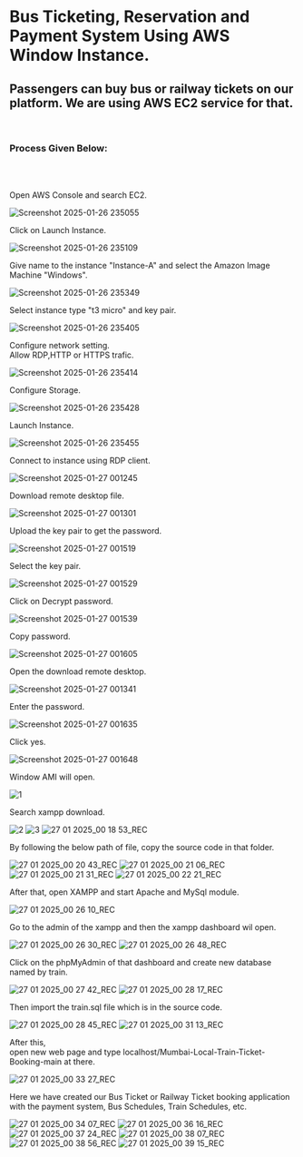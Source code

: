 # Bus Ticketing, Reservation and Payment System Using AWS Window Instance. <br>

<h2>Passengers can buy bus or railway tickets on our platform. We are using AWS EC2 service for that.</h2> <br>

<h3>Process Given Below: </h3><br><br>

Open AWS Console and search EC2. <br>

![Screenshot 2025-01-26 235055](https://github.com/user-attachments/assets/7cbd659b-4473-451c-a324-8d3b6c4e3894)

Click on Launch Instance. <br>

![Screenshot 2025-01-26 235109](https://github.com/user-attachments/assets/beb8a70e-d8c7-4bd3-97a8-8e7c8c95a90f)

Give name to the instance "Instance-A" and select the Amazon Image Machine "Windows". <br>

![Screenshot 2025-01-26 235349](https://github.com/user-attachments/assets/ac85a354-4f94-4620-a234-f154934ad73b)

Select instance type "t3 micro" and key pair. <br>

![Screenshot 2025-01-26 235405](https://github.com/user-attachments/assets/6bf058e9-447e-436b-8324-9b628db8d3d6)

Configure network setting. <br>
Allow RDP,HTTP or HTTPS trafic. <br>

![Screenshot 2025-01-26 235414](https://github.com/user-attachments/assets/8b3e7d7d-7b8a-47a8-8e93-d8e0f84fa88c)

Configure Storage. <br>

![Screenshot 2025-01-26 235428](https://github.com/user-attachments/assets/29761e36-aa7d-4723-8f1a-7d80a9799eab)

Launch Instance. <br>

![Screenshot 2025-01-26 235455](https://github.com/user-attachments/assets/3d46f565-31de-4497-a0a5-95703ca0d472)

Connect to instance using RDP client. <br>

![Screenshot 2025-01-27 001245](https://github.com/user-attachments/assets/c15fe667-c5f2-45f3-a298-abaadbce7944)

Download remote desktop file. <br> 

![Screenshot 2025-01-27 001301](https://github.com/user-attachments/assets/4ad5fcf8-8fe6-4ec3-9ea4-e22cea555cea)

Upload the key pair to get the password. <br>

![Screenshot 2025-01-27 001519](https://github.com/user-attachments/assets/93f23f94-aeb7-47d8-a009-4ac26b34b06b)

Select the key pair. <br>

![Screenshot 2025-01-27 001529](https://github.com/user-attachments/assets/256f3721-5326-4f3c-a0a9-4775fc000233)

Click on Decrypt password. <br>

![Screenshot 2025-01-27 001539](https://github.com/user-attachments/assets/d46c34fb-48fa-4649-a884-b0ef9406891c)

Copy password. <br>

![Screenshot 2025-01-27 001605](https://github.com/user-attachments/assets/f23d5aa6-3d70-42f8-ab23-517b8cb343db)

Open the download remote desktop. <br>

![Screenshot 2025-01-27 001341](https://github.com/user-attachments/assets/3ecfcc61-1663-45e2-a65c-2662df08f7c5)

Enter the password. <br>

![Screenshot 2025-01-27 001635](https://github.com/user-attachments/assets/2e9386cf-228c-4f72-9bd6-6fb3196a6881)

Click yes. <br>

![Screenshot 2025-01-27 001648](https://github.com/user-attachments/assets/64737d42-519d-4992-9ca1-8d5edbeefa82)

Window AMI will open. <br>

![1](https://github.com/user-attachments/assets/96dc8820-52d7-4c12-ab55-a701c9872a2e)

Search xampp download. <br>

![2](https://github.com/user-attachments/assets/745becdb-54a5-4dc4-9f50-c268bf4e8da7)
![3](https://github.com/user-attachments/assets/f0780cbc-c577-4983-804d-8812e9d6c5f2)
![27 01 2025_00 18 53_REC](https://github.com/user-attachments/assets/a49199dc-9194-487c-abc3-5bd7276e3271)

By following the below path of file, copy the source code in that folder. <br>

![27 01 2025_00 20 43_REC](https://github.com/user-attachments/assets/0ccb1279-7abc-4c8a-97e7-eb2bea50b426)
![27 01 2025_00 21 06_REC](https://github.com/user-attachments/assets/9171401e-3249-433e-995d-feb06c0234b9)
![27 01 2025_00 21 31_REC](https://github.com/user-attachments/assets/1d06251b-4c78-4db7-a9a9-4e3b20da1020)
![27 01 2025_00 22 21_REC](https://github.com/user-attachments/assets/793f89ff-ad98-481a-a646-07e26ffa518b)

After that, open XAMPP and start Apache and MySql module. <br>

![27 01 2025_00 26 10_REC](https://github.com/user-attachments/assets/8e3efa5d-fed3-4e91-aadc-cd77fc6fc655)

Go to the admin of the xampp and then the xampp dashboard wil open. <br>

![27 01 2025_00 26 30_REC](https://github.com/user-attachments/assets/be6278b1-6de4-42e0-8456-f9c8f80109cb)
![27 01 2025_00 26 48_REC](https://github.com/user-attachments/assets/a7515853-7554-461b-bd61-598cee95551a)

Click on the phpMyAdmin of that dashboard and create new database named by train. <br>

![27 01 2025_00 27 42_REC](https://github.com/user-attachments/assets/25a990ee-5872-4bfe-96ec-5fe9034346de)
![27 01 2025_00 28 17_REC](https://github.com/user-attachments/assets/83314f47-de0c-4e90-8be7-6e18b53add06)

Then import the train.sql file which is in the source code. <br>

![27 01 2025_00 28 45_REC](https://github.com/user-attachments/assets/5f17b839-4d1e-454f-bf1c-f4efb6032a8e)
![27 01 2025_00 31 13_REC](https://github.com/user-attachments/assets/020c6853-357d-44d5-a1b5-982f8f4e10fd)

After this, <br>
open new web page and type localhost/Mumbai-Local-Train-Ticket-Booking-main at there. <br>

![27 01 2025_00 33 27_REC](https://github.com/user-attachments/assets/07aa02ca-137b-4b7f-873f-d442de76880b)

Here we have created our Bus Ticket or Railway Ticket booking application with the payment system, Bus Schedules, Train Schedules, etc. <br>

![27 01 2025_00 34 07_REC](https://github.com/user-attachments/assets/2ac3db29-0946-4099-a8be-4cabc72516d3)
![27 01 2025_00 36 16_REC](https://github.com/user-attachments/assets/93da21fb-77a9-48dc-b0a3-95e9e2989d7e)
![27 01 2025_00 37 24_REC](https://github.com/user-attachments/assets/8662fbee-e51a-487a-afd4-49cab57da0a5)
![27 01 2025_00 38 07_REC](https://github.com/user-attachments/assets/ae5ccfa4-a2eb-4072-bb46-ddc2484b2b48)
![27 01 2025_00 38 56_REC](https://github.com/user-attachments/assets/1f4bf830-e5fd-497f-b16c-c754b80944f5)
![27 01 2025_00 39 15_REC](https://github.com/user-attachments/assets/2d71020a-313a-48fa-86da-2e691f4ae3df)

